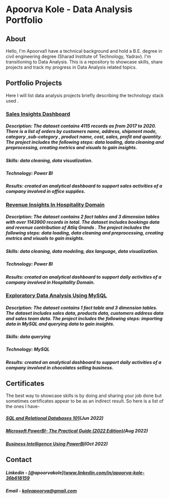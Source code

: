 # Apoorva Kole - Data Analysis Portfolio

## About

Hello, I'm Apoorva!I have a technical background and hold a B.E. degree in civil engineering degree (Sharad Institute of Technology, Yadrav). I'm transitioning to Data Analysis. This is a repository to showcase skills, share projects and track my progress in Data Analysis related topics. 

##  Portfolio Projects

Here I will list data analysis projects briefly describing the technology stack used .

### [Sales Insights Dashboard](https://github.com/apoorvakole/sales-dashboard.git)

##### **Description**: The dataset contains 4115 records as from 2017 to 2020. There is a list of orders by customers name, address, shipment mode, category ,sub-category , product name, cost, sales, profit and quantity. The project includes the following steps: data loading, data cleaning and preprocessing, creating metrics and visuals to gain insights.
##### **Skills**: data cleaning, data visualization.
##### **Technology**: Power BI
##### **Results**: created an analytical dashboard to support sales activities of a company involved in office supplies.

### [Revenue Insights In Hospitality Domain](https://github.com/apoorvakole/Revenue-insights-in-hospitality-domain.git)

##### **Description**: The dataset contains 2 fact tables and 3 dimension tables with over 1143900 records in total. The dataset includes bookings data and revenue contribution of Atliq Grands . The project includes the following steps: data loading, data cleaning and preprocessing, creating metrics and visuals to gain insights.
##### **Skills**: data cleaning, data modeling, dax language, data visualization.
##### **Technology**: Power BI
##### **Results**: created an analytical dashboard to support daily activities of a company involved in Hospitality Domain.

### [Exploratory Data Analysis Using MySQL](https://github.com/apoorvakole/EDA-using-MySql.git)

##### **Description**: The dataset contains 1 fact table and 3 dimension tables. The dataset includes sales data, products data, customers address data and sales team data. The project includes the following steps: importing data in MySQL and querying data to gain insights.
##### **Skills**: data querying 
##### **Technology**: MySQL
##### **Results**: created an analytical dashboard to support daily activities of a company involved in chocolates selling business.

## Certificates

The best way to showcase skills is by doing and sharing your job done but sometimes certificates appear to be as an indirect result. So here is a list of the ones I have-

##### [SQL and Relational Databases 101](https://courses.cognitiveclass.ai/certificates/5aff5d6f2bac4fd080891a42f2c9d2ac)(Jun 2022)
##### [Microsoft PowerBI- The Practical Guide (2022 Edition)](ude.my/UC-a9bbb35a-5331-4481-9e58-1f723bd57c01)(Aug 2022)
##### [Business Intelligence Using PowerBI](https://github.com/apoorvakole/sales-dashboard/blob/157f2740e39a071d4c793f247b98977854f7d940/Power%20BI%20Certificate.pdf)(Oct 2022)

## Contact 

##### Linkedin - [@apoorvakole](www.linkedin.com/in/apoorva-kole-36b618159
##### Email - koleapoorva@gmail.com

